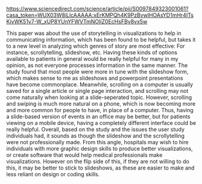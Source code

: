 https://www.sciencedirect.com/science/article/pii/S0097849323001061?casa_token=WUX03W8iLlcAAAAA:xErKMPQh4K9PzBvwlHOAsYD1mHr4ITsKivWK51v7-W_xUP8YUnYFWVTmNOIiZ0EcHsFBy8vx5w

This paper was about the use of storytelling in visualizations to help in communicating information, which has been found to be helpful, but takes it to a new level in analyzing which genres of story are most effective: For instance, scrollytelling, slideshow, etc. Having these kinds of options available to patients in general would be really helpful for many in my opinion, as not everyone processes information in the same manner. The study found that most people were more in tune with the slideshow form, which makes sense to me as slideshows and powerpoint presentations have become commonplace. Meanwhile, scrolling on a computer is usually saved for a single article or single page interaction, and scrolling may not come naturally when looking at a slide-seperated topic. However, scrolling and swiping is much more natural on a phone, which is now becoming more and more common for people to have, in place of a computer. Thus, having a slide-based version of events in an office may be better, but for patients viewing on a mobile device, having a completely different interface could be really helpful. Overall, based on the study and the issues the user study individuals had, it sounds as though the slideshow and the scrollytelling were not professionally made. From this angle, hospitals may wish to hire individuals with more graphic design skills to produce better visualizations, or create software that would help medical professionals make visualizations. However on the flip side of this, if they are not willing to do this, it may be better to stick to slideshows, as these are easier to make and less reliant on design or coding skills. 